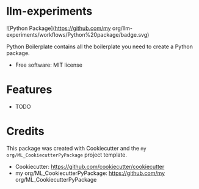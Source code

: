 # llm-experiments

![Python Package](https://github.com/my org/llm-experiments/workflows/Python%20package/badge.svg)

Python Boilerplate contains all the boilerplate you need to create a Python package.


* Free software: MIT license


# Features

* TODO

# Credits

This package was created with Cookiecutter and the `my org/ML_CookiecutterPyPackage` project template.

* Cookiecutter: https://github.com/cookiecutter/cookiecutter
* my org/ML_CookiecutterPyPackage: https://github.com/my org/ML_CookiecutterPyPackage
